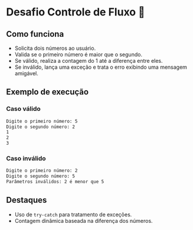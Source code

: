 # Desafio Controle de Fluxo 🚀


## Como funciona

- Solicita dois números ao usuário.
- Valida se o primeiro número é maior que o segundo.
- Se válido, realiza a contagem do 1 até a diferença entre eles.
- Se inválido, lança uma exceção e trata o erro exibindo uma mensagem amigável.

## Exemplo de execução

### Caso válido
```bash
Digite o primeiro número: 5
Digite o segundo número: 2
1
2
3
```

### Caso inválido
```bash
Digite o primeiro número: 2
Digite o segundo número: 5
Parâmetros inválidos: 2 é menor que 5
```

## Destaques

- Uso de `try-catch` para tratamento de exceções.
- Contagem dinâmica baseada na diferença dos números.
